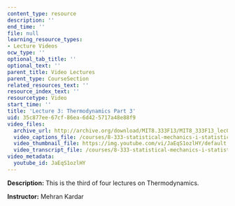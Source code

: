 ```yaml
---
content_type: resource
description: ''
end_time: ''
file: null
learning_resource_types:
- Lecture Videos
ocw_type: ''
optional_tab_title: ''
optional_text: ''
parent_title: Video Lectures
parent_type: CourseSection
related_resources_text: ''
resource_index_text: ''
resourcetype: Video
start_time: ''
title: 'Lecture 3: Thermodynamics Part 3'
uid: 35c877ee-67cf-86ea-6d42-5717a48e88f9
video_files:
  archive_url: http://archive.org/download/MIT8.333F13/MIT8_333F13_lec03_300k.mp4
  video_captions_file: /courses/8-333-statistical-mechanics-i-statistical-mechanics-of-particles-fall-2013/78b6b39df7105de0be91708a960c2374_JaEqS1ozlHY.vtt
  video_thumbnail_file: https://img.youtube.com/vi/JaEqS1ozlHY/default.jpg
  video_transcript_file: /courses/8-333-statistical-mechanics-i-statistical-mechanics-of-particles-fall-2013/c3d07415ae30b0415845de789aec3410_JaEqS1ozlHY.pdf
video_metadata:
  youtube_id: JaEqS1ozlHY
---
```


**Description:** This is the third of four lectures on Thermodynamics.

**Instructor:** Mehran Kardar